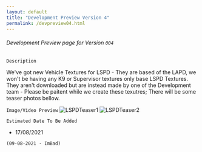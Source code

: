 ```yaml
---
layout: default
title: "Development Preview Version 4"
permalink: /devpreview04.html
---
```



###### Development Preview page for Version `004`

``` Description ```

We've got new Vehicle Textures for LSPD - They are based of the LAPD, we won't be having any K9 or Supervisor textures only base LSPD Textures. They aren't downloaded but are instead made by one of the Development team - Please be paitent while we create these texutres; There will be some teaser photos bellow. 

``` Image/Video Preview ```
![LSPDTeaser1](https://cdn.discordapp.com/attachments/854396343388864542/874296972989849670/unknown.png)
![LSPDTeaser2](https://cdn.discordapp.com/attachments/854396343388864542/874297176698794055/unknown.png)



``` Estimated Date To Be Added ```
- 17/08/2021 

`(09-08-2021 - ImBad)`

